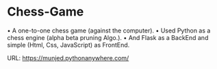 # Chess-Game

•	A one-to-one chess game (against the computer).
•	Used Python as a chess engine (alpha beta pruning Algo.).
•	And Flask as a BackEnd and simple (Html, Css, JavaScript) as FrontEnd.

URL: https://munjed.pythonanywhere.com/
